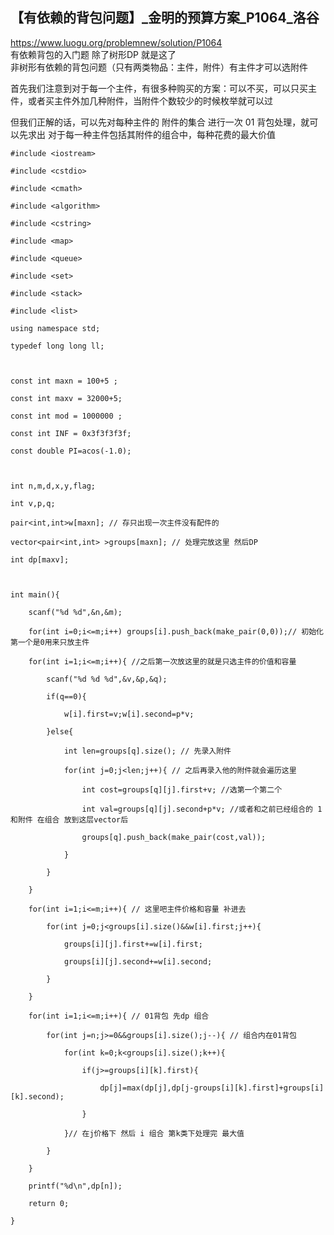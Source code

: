 ## 【有依赖的背包问题】_金明的预算方案_P1064_洛谷

<https://www.luogu.org/problemnew/solution/P1064>  
有依赖背包的入门题 除了树形DP 就是这了  
非树形有依赖的背包问题（只有两类物品：主件，附件）有主件才可以选附件

首先我们注意到对于每一个主件，有很多种购买的方案：可以不买，可以只买主件，或者买主件外加几种附件，当附件个数较少的时候枚举就可以过

但我们正解的话，可以先对每种主件的 附件的集合 进行一次 01 背包处理，就可以先求出 对于每一种主件包括其附件的组合中，每种花费的最大价值

    
    
    #include <iostream>
    #include <cstdio>
    #include <cmath>
    #include <algorithm>
    #include <cstring>
    #include <map>
    #include <queue>
    #include <set>
    #include <stack>
    #include <list> 
    using namespace std;
    typedef long long ll;
    
    const int maxn = 100+5 ;
    const int maxv = 32000+5;
    const int mod = 1000000 ;
    const int INF = 0x3f3f3f3f;
    const double PI=acos(-1.0);
    
    int n,m,d,x,y,flag;
    int v,p,q;
    pair<int,int>w[maxn]; // 存只出现一次主件没有配件的 
    vector<pair<int,int> >groups[maxn]; // 处理完放这里 然后DP
    int dp[maxv];
    
    int main(){
        scanf("%d %d",&n,&m);
        for(int i=0;i<=m;i++) groups[i].push_back(make_pair(0,0));// 初始化第一个是0用来只放主件
        for(int i=1;i<=m;i++){ //之后第一次放这里的就是只选主件的价值和容量
            scanf("%d %d %d",&v,&p,&q);
            if(q==0){
                w[i].first=v;w[i].second=p*v;
            }else{
                int len=groups[q].size(); // 先录入附件
                for(int j=0;j<len;j++){ // 之后再录入他的附件就会遍历这里 
                    int cost=groups[q][j].first+v; //选第一个第二个 
                    int val=groups[q][j].second+p*v; //或者和之前已经组合的 1和附件 在组合 放到这层vector后
                    groups[q].push_back(make_pair(cost,val));
                }
            }
        }
        for(int i=1;i<=m;i++){ // 这里吧主件价格和容量 补进去
            for(int j=0;j<groups[i].size()&&w[i].first;j++){
                groups[i][j].first+=w[i].first;
                groups[i][j].second+=w[i].second;
            }
        }
        for(int i=1;i<=m;i++){ // 01背包 先dp 组合
            for(int j=n;j>=0&&groups[i].size();j--){ // 组合内在01背包
                for(int k=0;k<groups[i].size();k++){
                    if(j>=groups[i][k].first){
                        dp[j]=max(dp[j],dp[j-groups[i][k].first]+groups[i][k].second);
                    }
                }// 在j价格下 然后 i 组合 第k类下处理完 最大值
            }
        }
        printf("%d\n",dp[n]);
        return 0;
    }
    

